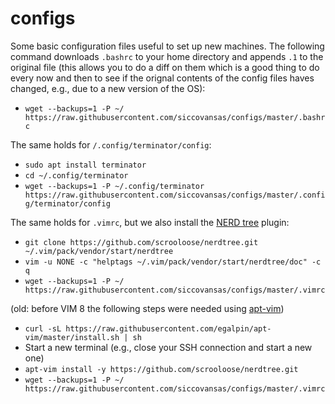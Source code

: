 # configs
Some basic configuration files useful to set up new machines.
The following command downloads `.bashrc` to your home directory and appends `.1` to the original file (this allows you to do a diff on them which is a good thing to do every now and then to see if the orignal contents of the config files haves changed, e.g., due to a new version of the OS):
- `wget --backups=1 -P ~/ https://raw.githubusercontent.com/siccovansas/configs/master/.bashrc`

The same holds for `/.config/terminator/config`:
- `sudo apt install terminator`
- `cd ~/.config/terminator`
- `wget --backups=1 -P ~/.config/terminator https://raw.githubusercontent.com/siccovansas/configs/master/.config/terminator/config`

The same holds for `.vimrc`, but we also install the [NERD tree](https://github.com/scrooloose/nerdtree) plugin:
- `git clone https://github.com/scrooloose/nerdtree.git ~/.vim/pack/vendor/start/nerdtree`
- `vim -u NONE -c "helptags ~/.vim/pack/vendor/start/nerdtree/doc" -c q`
- `wget --backups=1 -P ~/ https://raw.githubusercontent.com/siccovansas/configs/master/.vimrc`

(old: before VIM 8 the following steps were needed using [apt-vim](https://github.com/egalpin/apt-vim))
- `curl -sL https://raw.githubusercontent.com/egalpin/apt-vim/master/install.sh | sh`
- Start a new terminal (e.g., close your SSH connection and start a new one)
- `apt-vim install -y https://github.com/scrooloose/nerdtree.git`
- `wget --backups=1 -P ~/ https://raw.githubusercontent.com/siccovansas/configs/master/.vimrc`

